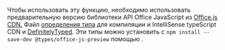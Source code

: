 Чтобы использовать эту функцию, необходимо использовать предварительную версию библиотеки API Office JavaScript из [Office.js CDN.](https://appsforoffice.microsoft.com/lib/beta/hosted/office.js) Файл [определения типа](https://appsforoffice.microsoft.com/lib/beta/hosted/office.d.ts) для компиляции и IntelliSense typeScript CDN и [DefinitelyTyped](https://raw.githubusercontent.com/DefinitelyTyped/DefinitelyTyped/master/types/office-js-preview/index.d.ts). Эти типы можно установить с `npm install --save-dev @types/office-js-preview` помощью .